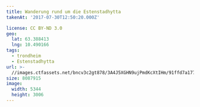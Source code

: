 ```yaml
---
title: Wanderung rund um die Estenstadhytta
takenAt: '2017-07-30T12:50:20.000Z'

license: CC BY-ND 3.0
geo:
  lat: 63.388413
  lng: 10.490166
tags:
  - trondheim
  - Estenstadhytta
url: >-
  //images.ctfassets.net/bncv3c2gt878/3A4J5XGHN9ujPmdKcXtIHm/91ffd7a177d7f828a2c122ebb1d90d75/wanderung-rund-um-die-estenstadhytta_36265901445_o
size: 8087915
image:
  width: 5344
  height: 3006
---
```

